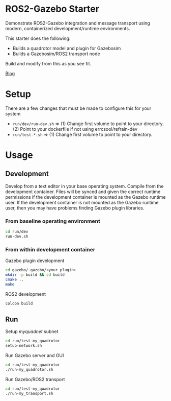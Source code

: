 # ROS2-Gazebo Starter
Demonstrate ROS2-Gazebo integration and message transport using modern,
containerized development/runtime environments.

This starter does the following:
- Builds a quadrotor model and plugin for Gazebosim
- Builds a Gazebosim/ROS2 transport node

Build and modify from this as you see fit.

[Blog](https://errcsool.com/blog/66)

# Setup
There are a few changes that must be made to configure this for your system

 - `run/dev/run-dev.sh` => (1) Change first volume to point to your directory. (2) Point
 to your dockerfile if not using errcsool/refrain-dev
 - `run/test-*.sh` => (1) Change first volume to point to your directory.

# Usage
## Development
Develop from a text editor in your base operating system. Compile from the
development container. Files will be synced and given the correct runtime
permissions if the development container is mounted as the Gazebo runtime user.
If the development container is not mounted as the Gazebo runtime user, then you may
have problems finding Gazebo plugin libraries.

### From baseline operating environment
```bash
cd run/dev
run-dev.sh
```

### From within development container
Gazebo plugin development
```bash
cd gazebo/.gazebo/<your_plugin>
mkdir -p build && cd build
cmake ..
make
```

ROS2 development
```bash
colcon build
```

## Run
Setup _myquadnet_ subnet
```bash
cd run/test-my_quadrotor
setup-network.sh
```

Run Gazebo server and GUI
```bash
cd run/test-my_quadrotor
./run-my_quadrotor.sh
```

Run Gazebo/ROS2 transport
```bash
cd run/test-my_quadrotor
./run-my_transport.sh
```
